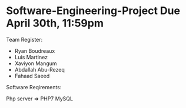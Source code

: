 # Software-Engineering-Project Due April 30th, 11:59pm

Team Register:

* Ryan Boudreaux
* Luis Martinez
* Xaviyon Mangum
* Abdallah Abu-Rezeq
* Fahaad Saeed

Software Reqirements:

Php server => PHP7
MySQL
